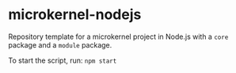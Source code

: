 # microkernel-nodejs
Repository template for a microkernel project in Node.js with a ```core``` package and a ```module``` package.

To start the script, run:
```npm start```
